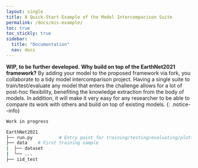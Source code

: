 ```yaml
---
layout: single
title: A Quick-Start-Example of the Model Intercomparison Suite
permalink: /docs/mis-example/
toc: true
toc_stickly: true
sidebar:
  title: "Documentation"
  nav: docs
---
```

**WIP, to be further developed.**
**Why build on top of the EarthNet2021 framework?** By adding your model to the proposed framework via fork, you collaborate to a tidy model intercomparison project. Having a single suite to train/test/evaluate any model that enters the challenge allows for a lot of post-hoc flexibility, benefiting the knowledge extraction from the body of models. In addition, it will make it very easy for any researcher to be able to compare its work with others and build on top of existing models.
{: .notice--info}

```bash
Work in progress

EarthNet2021
├── run.py			# Entry point for training/testing/evaluating/plotting
├── data 	# First training sample
|  ├── dataset
|  └── ...
├── iid_test
```

